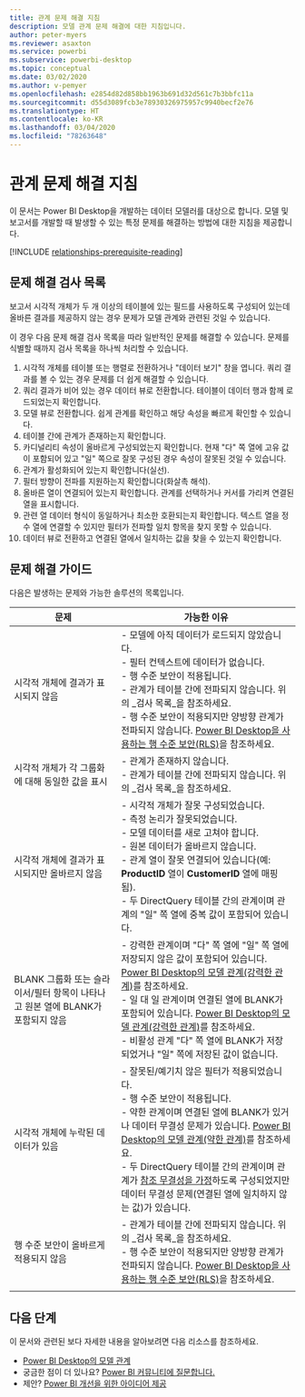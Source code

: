 ```yaml
---
title: 관계 문제 해결 지침
description: 모델 관계 문제 해결에 대한 지침입니다.
author: peter-myers
ms.reviewer: asaxton
ms.service: powerbi
ms.subservice: powerbi-desktop
ms.topic: conceptual
ms.date: 03/02/2020
ms.author: v-pemyer
ms.openlocfilehash: e2854d82d858bb1963b691d32d561c7b3bbfc11a
ms.sourcegitcommit: d55d3089fcb3e78930326975957c9940becf2e76
ms.translationtype: HT
ms.contentlocale: ko-KR
ms.lasthandoff: 03/04/2020
ms.locfileid: "78263648"
---
```

# <a name="relationship-troubleshooting-guidance"></a>관계 문제 해결 지침

이 문서는 Power BI Desktop을 개발하는 데이터 모델러를 대상으로 합니다. 모델 및 보고서를 개발할 때 발생할 수 있는 특정 문제를 해결하는 방법에 대한 지침을 제공합니다.

[!INCLUDE [relationships-prerequisite-reading](includes/relationships-prerequisite-reading.md)]

## <a name="troubleshooting-checklist"></a>문제 해결 검사 목록

보고서 시각적 개체가 두 개 이상의 테이블에 있는 필드를 사용하도록 구성되어 있는데 올바른 결과를 제공하지 않는 경우 문제가 모델 관계와 관련된 것일 수 있습니다.

이 경우 다음 문제 해결 검사 목록을 따라 일반적인 문제를 해결할 수 있습니다. 문제를 식별할 때까지 검사 목록을 하나씩 처리할 수 있습니다.

1. 시각적 개체를 테이블 또는 행렬로 전환하거나 "데이터 보기" 창을 엽니다. 쿼리 결과를 볼 수 있는 경우 문제를 더 쉽게 해결할 수 있습니다.
1. 쿼리 결과가 비어 있는 경우 데이터 뷰로 전환합니다. 테이블이 데이터 행과 함께 로드되었는지 확인합니다.
1. 모델 뷰로 전환합니다. 쉽게 관계를 확인하고 해당 속성을 빠르게 확인할 수 있습니다.
1. 테이블 간에 관계가 존재하는지 확인합니다.
1. 카디널리티 속성이 올바르게 구성되었는지 확인합니다. 현재 "다" 쪽 열에 고유 값이 포함되어 있고 "일" 쪽으로 잘못 구성된 경우 속성이 잘못된 것일 수 있습니다.
1. 관계가 활성화되어 있는지 확인합니다(실선).
1. 필터 방향이 전파를 지원하는지 확인합니다(화살촉 해석).
1. 올바른 열이 연결되어 있는지 확인합니다. 관계를 선택하거나 커서를 가리켜 연결된 열을 표시합니다.
1. 관련 열 데이터 형식이 동일하거나 최소한 호환되는지 확인합니다. 텍스트 열을 정수 열에 연결할 수 있지만 필터가 전파할 일치 항목을 찾지 못할 수 있습니다.
1. 데이터 뷰로 전환하고 연결된 열에서 일치하는 값을 찾을 수 있는지 확인합니다.

## <a name="troubleshooting-guide"></a>문제 해결 가이드

다음은 발생하는 문제와 가능한 솔루션의 목록입니다.

|문제|가능한 이유|
|---------|---------|
|시각적 개체에 결과가 표시되지 않음|- 모델에 아직 데이터가 로드되지 않았습니다.<br />- 필터 컨텍스트에 데이터가 없습니다.<br />- 행 수준 보안이 적용됩니다.<br />- 관계가 테이블 간에 전파되지 않습니다. 위의 _검사 목록_을 참조하세요.<br />- 행 수준 보안이 적용되지만 양방향 관계가 전파되지 않습니다. [Power BI Desktop을 사용하는 행 수준 보안(RLS)](../desktop-rls.md)을 참조하세요.|
|시각적 개체가 각 그룹화에 대해 동일한 값을 표시 |- 관계가 존재하지 않습니다.<br />- 관계가 테이블 간에 전파되지 않습니다. 위의 _검사 목록_을 참조하세요.|
|시각적 개체에 결과가 표시되지만 올바르지 않음|- 시각적 개체가 잘못 구성되었습니다.<br />- 측정 논리가 잘못되었습니다.<br />- 모델 데이터를 새로 고쳐야 합니다.<br />- 원본 데이터가 올바르지 않습니다.<br />- 관계 열이 잘못 연결되어 있습니다(예: **ProductID** 열이 **CustomerID** 열에 매핑됨).<br />- 두 DirectQuery 테이블 간의 관계이며 관계의 "일" 쪽 열에 중복 값이 포함되어 있습니다.|
|BLANK 그룹화 또는 슬라이서/필터 항목이 나타나고 원본 열에 BLANK가 포함되지 않음|- 강력한 관계이며 "다" 쪽 열에 "일" 쪽 열에 저장되지 않은 값이 포함되어 있습니다. [Power BI Desktop의 모델 관계(강력한 관계)](../desktop-relationships-understand.md#strong-relationships)를 참조하세요.<br />- 일 대 일 관계이며 연결된 열에 BLANK가 포함되어 있습니다. [Power BI Desktop의 모델 관계(강력한 관계)](../desktop-relationships-understand.md#strong-relationships)를 참조하세요.<br />- 비활성 관계 "다" 쪽 열에 BLANK가 저장되었거나 "일" 쪽에 저장된 값이 없습니다.|
|시각적 개체에 누락된 데이터가 있음|- 잘못된/예기치 않은 필터가 적용되었습니다.<br />- 행 수준 보안이 적용됩니다.<br />- 약한 관계이며 연결된 열에 BLANK가 있거나 데이터 무결성 문제가 있습니다. [Power BI Desktop의 모델 관계(약한 관계)](../desktop-relationships-understand.md#weak-relationships)를 참조하세요.<br />- 두 DirectQuery 테이블 간의 관계이며 관계가 [참조 무결성을 가정](../desktop-relationships-understand.md#assume-referential-integrity)하도록 구성되었지만 데이터 무결성 문제(연결된 열에 일치하지 않는 값)가 있습니다.|
|행 수준 보안이 올바르게 적용되지 않음|- 관계가 테이블 간에 전파되지 않습니다. 위의 _검사 목록_을 참조하세요.<br />- 행 수준 보안이 적용되지만 양방향 관계가 전파되지 않습니다. [Power BI Desktop을 사용하는 행 수준 보안(RLS)](../desktop-rls.md)을 참조하세요.|
|||

## <a name="next-steps"></a>다음 단계

이 문서와 관련된 보다 자세한 내용을 알아보려면 다음 리소스를 참조하세요.

- [Power BI Desktop의 모델 관계](../desktop-relationships-understand.md)
- 궁금한 점이 더 있나요? [Power BI 커뮤니티에 질문합니다.](https://community.powerbi.com/)
- 제안? [Power BI 개선을 위한 아이디어 제공](https://ideas.powerbi.com/)
